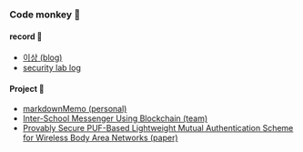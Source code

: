 ### Code monkey 🤔

<!-- #### Stack 📌

<a><img src="https://img.shields.io/badge/html-E34F26?style=flat-square&logo=HTML5&logoColor=FFFFFF"/></a>
<img src="https://img.shields.io/badge/css3-1572B6?style=flat-square&logo=CSS3&logoColor=white"/>
<img src="https://img.shields.io/badge/JavaScript-F7DF1E?style=flat-square&logo=CSS3&logoColor=white"/>
<img src="https://img.shields.io/badge/Tailwind CSS-06B6D4?style=flat-square&logo=CSS3&logoColor=white"/>
<img src="https://img.shields.io/badge/styled_components-DB7093?style=flat-square&logo=CSS3&logoColor=white"/>
<img src="https://img.shields.io/badge/React-61DAFB?style=flat-square&logo=CSS3&logoColor=white"/>
<img src="https://img.shields.io/badge/Redux-764ABC?style=flat-square&logo=CSS3&logoColor=white"/>
<img src="https://img.shields.io/badge/C-A8B9CC?style=flat-square&logo=CSS3&logoColor=white"/> -->

<!-- - 🔍 I was an undergraduate at the security lab. ([lab log](https://github.com/zktm9903/NISL_lab)). -->


#### record 🥷

- [이상 (blog)](https://22sang.tistory.com)
- [security lab log](https://github.com/zktm9903/NISL_lab)

#### Project 🦉

- [markdownMemo (personal)](https://github.com/zktm9903/markdownMemo)
- [Inter-School Messenger Using Blockchain (team)](https://github.com/zktm9903/NISL_Slack)
- [Provably Secure PUF-Based Lightweight Mutual Authentication Scheme for Wireless Body Area Networks (paper)](https://www.mdpi.com/2079-9292/11/23/3868)
<!--
**zktm9903/zktm9903** is a ✨ _special_ ✨ repository because its `README.md` (this file) appears on your GitHub profile.

<a src="https://www.google.com/search?q=css+inline&rlz=1C5CHFA_enKR979KR979&oq=css+inline&aqs=chrome..69i57j0i512l9.2948j0j7&sourceid=chrome&ie=UTF-8"><img style="display: inline" src="https://img.shields.io/badge/html-E34F26?style=flat-square&logo=HTML5&logoColor=FFFFFF"/></a>

Here are some ideas to get you started:


-->
